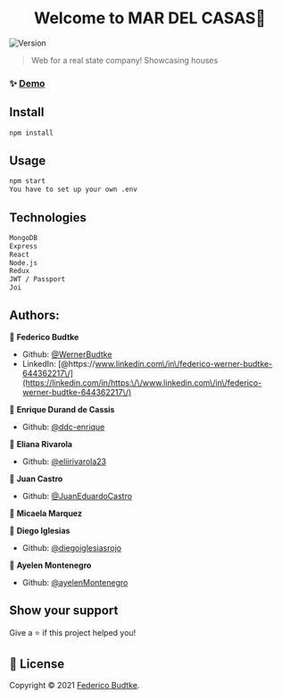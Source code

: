 <h1 align="center">Welcome to MAR DEL CASAS👋</h1>
<p>
  <img alt="Version" src="https://img.shields.io/badge/version-1.0.0-blue.svg?cacheSeconds=2592000" />
</p>

> Web for a real state company! Showcasing houses

### ✨ [Demo](https://mardelcasas.herokuapp.com/)

## Install

```sh
npm install
```

## Usage

```sh
npm start
You have to set up your own .env
```
## Technologies

```sh
MongoDB
Express
React
Node.js
Redux
JWT / Passport
Joi
```
## Authors:

👤 **Federico Budtke**

* Github: [@WernerBudtke](https://github.com/WernerBudtke)
* LinkedIn: [@https:\/\/www.linkedin.com\/in\/federico-werner-budtke-644362217\/](https://linkedin.com/in/https:\/\/www.linkedin.com\/in\/federico-werner-budtke-644362217\/)

👤 **Enrique Durand de Cassis**
* Github: [@ddc-enrique](https://github.com/ddc-enrique)

👤 **Eliana Rivarola**
* Github: [@eliirivarola23](https://github.com/eliirivarola23)

👤 **Juan Castro**
* Github: [@JuanEduardoCastro](https://github.com/JuanEduardoCastro)

👤 **Micaela Marquez**

👤 **Diego Iglesias**
* Github: [@diegoiglesiasrojo](https://github.com/diegoiglesiasrojo)

👤 **Ayelen Montenegro**
* Github: [@ayelenMontenegro](https://github.com/ayelenMontenegro)

## Show your support

Give a ⭐️ if this project helped you!

## 📝 License

Copyright © 2021 [Federico Budtke](https://github.com/WernerBudtke).<br />
